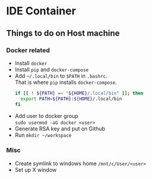 # IDE Container

## Things to do on Host machine
### Docker related
- Install `docker`
- Install `pip` and `docker-compose`
- Add `~/.local/bin` to  `$PATH` in `.bashrc`.  
  That is where `pip` installs `docker-compose`.
  ```sh
  if [[ ! ${PATH} =~ "${HOME}/.local/bin" ]]; then
    export PATH=${PATH}:${HOME}/.local/bin
  fi
  ```
- Add user to docker group  
  `sudo usermod -aG docker <user>`
- Generate RSA key and put on Github
- Run `mkdir ~/workspace`

### Misc
- Create symlink to windows home `/mnt/c/User/<user>`
- Set up X window
